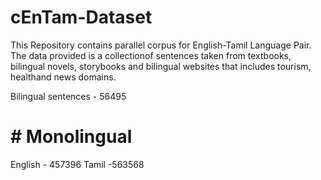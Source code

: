 # cEnTam-Dataset

This Repository contains parallel corpus for English-Tamil Language Pair.  The data provided is a collectionof sentences taken from textbooks, bilingual novels, storybooks and bilingual websites that includes tourism, healthand news domains.  

Bilingual sentences - 56495
# # Monolingual
English - 457396
Tamil -563568

